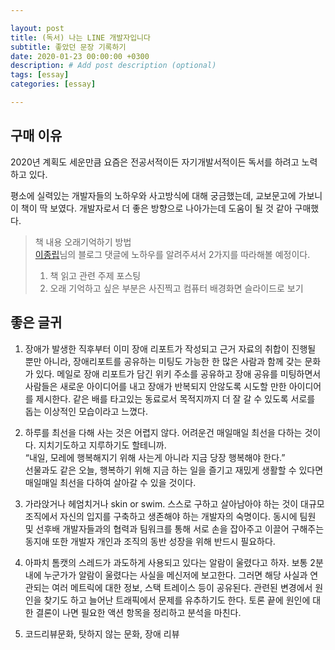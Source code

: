 ```yaml
---

layout: post
title: (독서) 나는 LINE 개발자입니다
subtitle: 좋았던 문장 기록하기
date: 2020-01-23 00:00:00 +0300
description: # Add post description (optional)
tags: [essay]
categories: [essay]

---
```


## 구매 이유

2020년 계획도 세운만큼 요즘은 전공서적이든 자기개발서적이든 독서를 하려고 노력하고 있다.  

평소에 실력있는 개발자들의 노하우와 사고방식에 대해 궁금했는데, 교보문고에 가보니 이 책이 딱 보였다. 개발자로서 더 좋은 방향으로 나아가는데 도움이 될 것 같아 구매했다.  

> 책 내용 오래기억하기 방법  
> [이종립](https://johngrib.github.io/wiki/review-2019/#%EC%B1%85%EC%9D%84-%EC%97%B4%EC%8B%AC%ED%9E%88-%EC%9D%BD%EA%B3%A0-%EA%B3%B5%EB%B6%80%ED%95%98%EB%8B%A4)님의 블로그 댓글에 노하우를 알려주셔서 2가지를 따라해볼 예정이다.  
> 1. 책 읽고 관련 주제 포스팅  
> 2. 오래 기억하고 싶은 부분은 사진찍고 컴퓨터 배경화면 슬라이드로 보기  
  
  
## 좋은 글귀

1. 장애가 발생한 직후부터 이미 장애 리포트가 작성되고 근거 자료의 취합이 진행될 뿐만 아니라, 장애리포트를 공유하는 미팅도 가능한 한 많은 사람과 함께 갖는 문화가 있다. 메일로 장애 리포트가 담긴 위키 주소를 공유하고 장애 공유를 미팅하면서 사람들은 새로운 아이디어를 내고 장애가 반복되지 안않도록 시도할 만한 아이디어를 제시한다. 같은 배를 타고있는 동료로서 목적지까지 더 잘 갈 수 있도록 서로를 돕는 이상적인 모습이라고 느꼈다.  

2. 하루를 최선을 다해 사는 것은 어렵지 않다. 어려운건 매일매일 최선을 다하는 것이다.  지치기도하고 지루하기도 할테니까.  
 “내일, 모레에 행복해지기 위해 사는게 아니라 지금 당장 행복해야 한다.”  
선물과도 같은 오늘, 행복하기 위해 지금 하는 일을 즐기고 재밌게 생활할 수 있다면 매일매일 최선을 다하여 살아갈 수 있을 것이다.  

3. 가라앉거나 헤엄치거나 skin or swim. 스스로 구하고 살아남아야 하는 것이 대규모 조직에서 자신의 입지를 구축하고 생존해야 하는 개발자의 숙명이다. 동시에 팀원 및 선후배 개발자들과의 협력과 팀워크를 통해 서로 손을 잡아주고 이끌어 구해주는 동지애 또한 개발자 개인과 조직의 동반 성장을 위해 반드시 필요하다.  

4. 아파치 톰캣의 스레드가 과도하게 사용되고 있다는 알람이 울렸다고 하자. 보통 2분내에 누군가가 알람이 울렸다는 사실을 메신저에 보고한다. 그러면 해당 사실과 연관되는 여러 메트릭에 대한 정보, 스택 트레이스 등이 공유된다. 관련된 변경에서 원인을 찾기도 하고 늘어난 트래픽에서 문제를 유추하기도 한다. 토론 끝에 원인에 대한 결론이 나면 필요한 액션 항목을 정리하고 분석을 마친다.  

5. 코드리뷰문화, 탓하지 않는 문화, 장애 리뷰
